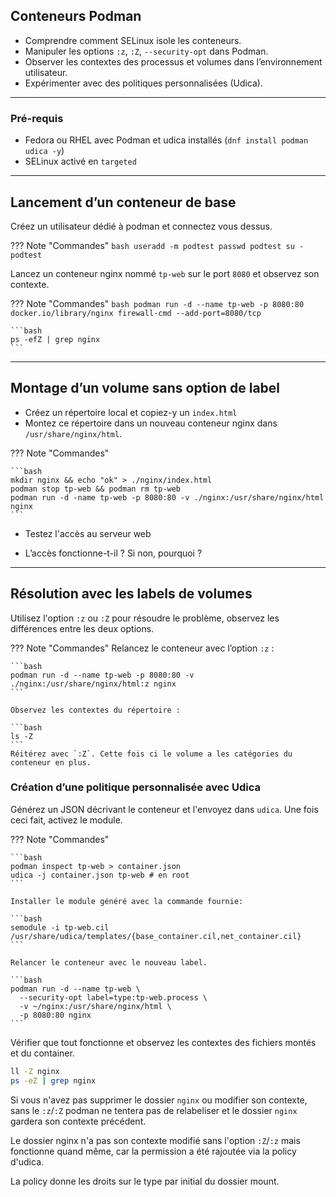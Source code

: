 ## Conteneurs Podman


* Comprendre comment SELinux isole les conteneurs.
* Manipuler les options `:z`, `:Z`, `--security-opt` dans Podman.
* Observer les contextes des processus et volumes dans l’environnement utilisateur.
* Expérimenter avec des politiques personnalisées (Udica).

---

### Pré-requis

* Fedora ou RHEL avec Podman et udica installés (`dnf install podman udica -y`)
* SELinux activé en `targeted`


---

## Lancement d’un conteneur de base

Créez un utilisateur dédié à podman et connectez vous dessus.



??? Note "Commandes"
    ```bash
    useradd -m podtest
    passwd podtest
    su - podtest
    ```

Lancez un conteneur nginx nommé `tp-web` sur le port `8080` et observez son contexte.


??? Note "Commandes"
    ```bash
    podman run -d --name tp-web -p 8080:80 docker.io/library/nginx
    firewall-cmd --add-port=8080/tcp 
    ```

    ```bash
    ps -efZ | grep nginx
    ```

---

## Montage d’un volume sans option de label

* Créez un répertoire local et copiez-y un `index.html`
* Montez ce répertoire dans un nouveau conteneur nginx dans `/usr/share/nginx/html`.


??? Note "Commandes"

    ```bash
    mkdir nginx && echo "ok" > ./nginx/index.html
    podman stop tp-web && podman rm tp-web
    podman run -d -name tp-web -p 8080:80 -v ./nginx:/usr/share/nginx/html nginx
    ```

* Testez l'accès au serveur web

* L’accès fonctionne-t-il ? Si non, pourquoi ?

---

## Résolution avec les labels de volumes


Utilisez l'option `:z` ou `:Z` pour résoudre le problème, observez les différences entre les deux options.

??? Note "Commandes"
    Relancez le conteneur avec l’option `:z` :

    ```bash
    podman run -d --name tp-web -p 8080:80 -v ./nginx:/usr/share/nginx/html:z nginx
    ```

    Observez les contextes du répertoire :

    ```bash
    ls -Z
    ```
    Réitérez avec `:Z`. Cette fois ci le volume a les catégories du conteneur en plus.


### Création d’une politique personnalisée avec Udica

Générez un JSON décrivant le conteneur et l'envoyez dans `udica`.
Une fois ceci fait, activez le module.


??? Note "Commandes"

    ```bash
    podman inspect tp-web > container.json
    udica -j container.json tp-web # en root
    ```

    Installer le module généré avec la commande fournie:

    ```bash
    semodule -i tp-web.cil /usr/share/udica/templates/{base_container.cil,net_container.cil}
    ```

    Relancer le conteneur avec le nouveau label.

    ```bash
    podman run -d --name tp-web \
      --security-opt label=type:tp-web.process \
      -v ~/nginx:/usr/share/nginx/html \
      -p 8080:80 nginx
    ```

Vérifier que tout fonctionne et observez les contextes des fichiers montés et du container.

```bash
ll -Z nginx
ps -eZ | grep nginx
```

Si vous n'avez pas supprimer le dossier `nginx` ou modifier son contexte, sans le `:z`/`:Z` podman ne tentera pas de relabeliser et le dossier `nginx` gardera son contexte précédent.

Le dossier nginx n'a pas son contexte modifié sans l'option `:Z`/`:z` mais fonctionne quand même, car la permission a été rajoutée via la policy d'udica.

La policy donne les droits sur le type par initial du dossier mount.
